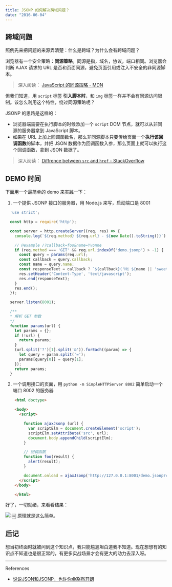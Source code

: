```yaml
---
title: JSONP 如何解决跨域问题？
date: "2016-06-04"
---
```

## 跨域问题
照例先来把问题的来源弄清楚：什么是跨域？为什么会有跨域问题？

浏览器有一个安全策略：**同源策略**。同源是指，域名，协议，端口相同。浏览器会判断 AJAX 请求的 URL 是否和页面同源，避免页面引用或注入不安全的非同源脚本。

> 深入阅读： [JavaScript 的同源策略 - MDN](https://developer.mozilla.org/zh-CN/docs/Web/Security/Same-origin_policy)

但我们知道，用 `script` 标签  **引入脚本时**，和 `img` 标签一样并不会有同源访问限制。该怎么利用这个特性，绕过同源策略呢？

JSONP 的思路是这样的：

- 浏览器端需要在执行脚本的时候添加一个 `script` DOM 节点，就可以从非同源的服务器拿到 JavaScript 脚本。
- 如果在 URL 上加上回调函数名，那么非同源脚本只要传给页面一个**执行该回调函数**的脚本，并把 JSON 数据作为回调函数入参，那么页面上就可以执行这个回调函数，拿到 JSON 数据了。

> 深入阅读： [Diffrence between `src` and `href` - StackOverflow](http://stackoverflow.com/questions/3395359/difference-between-src-and-href)

## DEMO 时间
下面用一个最简单的 demo 来实践一下：

1.  一个提供 JSONP 接口的服务器，用 Node.js 来写，启动端口是 8001
```js
  'use strict';

  const http = require('http');

  const server = http.createServer((req, res) => {
    console.log(`${req.method} ${req.url} - ${new Date().toString()}`);

    // @example /?callback=foo&name=Yvonne
    if (req.method === 'GET' && req.url.indexOf('demo.jsonp') > -1) {
      const query = params(req.url);
      const callback = query.callback;
      const name = query.name;
      const responseText = callback ? `${callback}('Hi ${name || 'sweety'}. This is a jsonp text.')` : '';
      res.setHeader('Content-Type', 'text/javascript');
      res.end(responseText);
    }
    res.end();
  });

  server.listen(8001);

  /**
  * 解析 GET 参数
  */
  function params(url) {
    let params = {};
    if (!url) {
      return params;
    }
    (url.split('?')[1].split('&')).forEach((param) => {
      let query = param.split('=');
      params[query[0]] = query[1];
    });
    return params;
  }
```

2. 一个调用接口的页面，用 `python -m SimpleHTTPServer 8002` 简单启动一个端口 8002 的服务器

```html
    <html doctype>

    <body>
      <script>

        function ajaxJsonp (url) {
          var scriptElm = document.createElement('script');
          scriptElm.setAttribute('src', url);
          document.body.appendChild(scriptElm);
        }

        // 回调函数
        function foo(result) {
          alert(result);
        }

        document.onload = ajaxJsonp('http://127.0.0.1:8001/demo.jsonp?callback=foo&name=Yvonne');
      </script>
    </body>

    </html>
```

好了，一切就绪，来看看结果：

![](http://7xl4xb.com1.z0.glb.clouddn.com/%E5%B1%8F%E5%B9%95%E5%BF%AB%E7%85%A7%202016-06-04%2012.45.34.png)
￼
原理就是这么简单。

## 后记
想当初终面时就被问到这个知识点，我只能尴尬坦白道我不知道。现在想想有的知识点不知道也是很正常的，有更多实战场景才会有更大的动力去深入呀。

- - -
References

- [说说JSON和JSONP，也许你会豁然开朗](http://kb.cnblogs.com/page/139725/)
